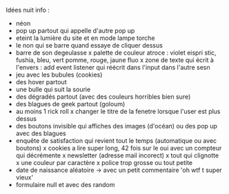 Idées nuit info : 
- néon
- pop up partout qui appelle d'autre pop up
- eteint la lumière du site et en mode lampe torche 
- le non qui se barre quand essaye de cliquer dessus 
- barre de son degeulasse 
x palette de couleur atroce : violet eispri stic, fushia, bleu, vert pomme, rouge, jaune fluo 
x zone de texte qui écrit à l'envers : add event listener qui réécrit dans l'input dans l'autre sesn 
- jeu avec les bubules (cookies)
- des hover partout 
- une bulle qui suit la sourie 
- des dégradés partout (avec des couleurs horribles bien sure)
- des blagues de geek partout (goloum)
- au moins 1 rick roll 
x changer le titre de la fenetre lorsque l'user est plus dessus 
- des boutons invisible qui affiches des images (d'océan) ou des pop up avec des blagues 
- enquête de satisfaction qui revient tout le temps (automatique ou avec boutons)
x cookies a lire super long, 42 fois sur le oui avec un compteur qui décrémente 
x newsletter (adresse mail incorect)
x tout qui clignotte 
x une couleur par caractère 
x police trop grosse ou tout petite 
- date de naissance aléatoire -> avec un petit commentaire 'oh wtf t super vieux'
- formulaire null et avec des random 

